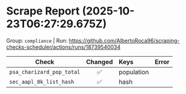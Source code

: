 # Scrape Report (2025-10-23T06:27:29.675Z)

Group: `compliance`  |  Run: https://github.com/AlbertoRoca96/scraping-checks-scheduler/actions/runs/18739540034

| Check | Changed | Keys | Error |
|---|:---:|:--|:--|
| `psa_charizard_pop_total` | ✅ | population |  |
| `sec_aapl_8k_list_hash` | ✅ | hash |  |
